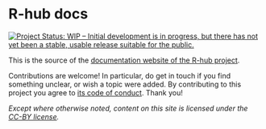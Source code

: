 # R-hub docs

<!-- badges: start -->
[![Project Status: WIP – Initial development is in progress, but there has not yet been a stable, usable release suitable for the public.](https://www.repostatus.org/badges/latest/wip.svg)](https://www.repostatus.org/#wip)
<!-- badges: end -->

This is the source of the [documentation website of the R-hub project](https://docs.r-hub.io/).

Contributions are welcome! In particular, do get in touch if you find something unclear, or wish a topic were added. By contributing to this project you agree to [its code of conduct](https://docs.r-hub.io/#code-of-conduct). Thank you!

_Except where otherwise noted, content on this site is licensed under the [CC-BY license](https://creativecommons.org/licenses/by/4.0/)._